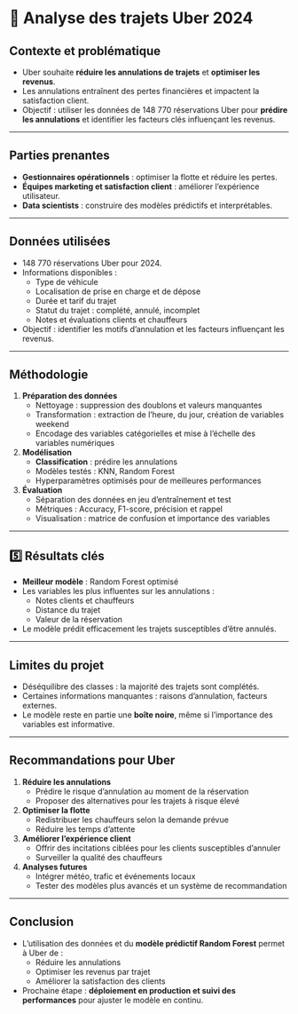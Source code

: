 # 🚗 Analyse des trajets Uber 2024

##  Contexte et problématique
- Uber souhaite **réduire les annulations de trajets** et **optimiser les revenus**.  
- Les annulations entraînent des pertes financières et impactent la satisfaction client.  
- Objectif : utiliser les données de 148 770 réservations Uber pour **prédire les annulations** et identifier les facteurs clés influençant les revenus.

---

## Parties prenantes
- **Gestionnaires opérationnels** : optimiser la flotte et réduire les pertes.  
- **Équipes marketing et satisfaction client** : améliorer l’expérience utilisateur.  
- **Data scientists** : construire des modèles prédictifs et interprétables.

---

##  Données utilisées
- 148 770 réservations Uber pour 2024.  
- Informations disponibles :
  - Type de véhicule
  - Localisation de prise en charge et de dépose
  - Durée et tarif du trajet
  - Statut du trajet : complété, annulé, incomplet
  - Notes et évaluations clients et chauffeurs
- Objectif : identifier les motifs d’annulation et les facteurs influençant les revenus.

---

##  Méthodologie
1. **Préparation des données**
   - Nettoyage : suppression des doublons et valeurs manquantes  
   - Transformation : extraction de l’heure, du jour, création de variables weekend  
   - Encodage des variables catégorielles et mise à l’échelle des variables numériques
2. **Modélisation**
   - **Classification** : prédire les annulations  
   - Modèles testés : KNN, Random Forest  
   - Hyperparamètres optimisés pour de meilleures performances
3. **Évaluation**
   - Séparation des données en jeu d’entraînement et test
   - Métriques : Accuracy, F1-score, précision et rappel  
   - Visualisation : matrice de confusion et importance des variables

---

## 5️⃣ Résultats clés
- **Meilleur modèle** : Random Forest optimisé  
- Les variables les plus influentes sur les annulations :
  - Notes clients et chauffeurs  
  - Distance du trajet  
  - Valeur de la réservation  
- Le modèle prédit efficacement les trajets susceptibles d’être annulés.

---

##  Limites du projet
- Déséquilibre des classes : la majorité des trajets sont complétés.  
- Certaines informations manquantes : raisons d’annulation, facteurs externes.  
- Le modèle reste en partie une **boîte noire**, même si l’importance des variables est informative.  

---

##  Recommandations pour Uber
1. **Réduire les annulations**
   - Prédire le risque d’annulation au moment de la réservation  
   - Proposer des alternatives pour les trajets à risque élevé
2. **Optimiser la flotte**
   - Redistribuer les chauffeurs selon la demande prévue  
   - Réduire les temps d’attente
3. **Améliorer l’expérience client**
   - Offrir des incitations ciblées pour les clients susceptibles d’annuler  
   - Surveiller la qualité des chauffeurs
4. **Analyses futures**
   - Intégrer météo, trafic et événements locaux  
   - Tester des modèles plus avancés et un système de recommandation

---

##  Conclusion
- L’utilisation des données et du **modèle prédictif Random Forest** permet à Uber de :  
  - Réduire les annulations  
  - Optimiser les revenus par trajet  
  - Améliorer la satisfaction des clients  
- Prochaine étape : **déploiement en production et suivi des performances** pour ajuster le modèle en continu.
